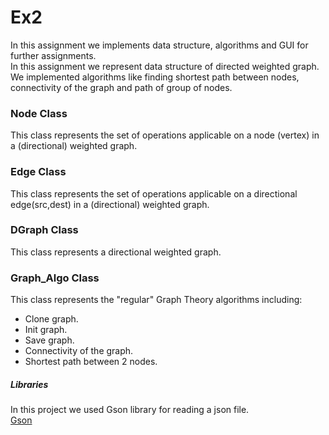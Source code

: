 # Ex2

In this assignment we implements data structure, algorithms and GUI for further assignments.  
In this assignment we represent data structure of directed weighted graph.  
We implemented algorithms like finding shortest path between nodes, connectivity of the graph and path of group of nodes.

### Node Class

This class represents the set of operations applicable on a node (vertex) in a (directional) weighted graph.  

### Edge Class

This class represents the set of operations applicable on a directional edge(src,dest) in a (directional) weighted graph.   

### DGraph Class

This class represents a directional weighted graph.  

### Graph_Algo Class

 This class represents the "regular" Graph Theory algorithms including:
 * Clone graph. 
 * Init graph. 
 * Save graph. 
 * Connectivity of the graph. 
 * Shortest path between 2 nodes. 

##### Libraries

In this project we used Gson library for reading a json file.  
[Gson](https://github.com/google/gson)
